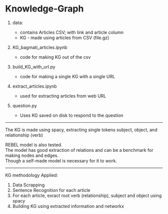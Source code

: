 # Knowledge-Graph

1. data:
   - contains Articles CSV; with link and article column
   - KG - made using articles from CSV (file.gz)

2. KG_bagmati_articles.ipynb
   - code for making KG out of the csv

3. build_KG_with_url.py
   - code for making a single KG with a single URL
  
4. extract_articles.ipynb
   - used for extracting articles from web URL

5. question.py
   - Uses KG saved on disk to respond to the question

___
The KG is made using spacy, extracting single tokens subject, object, and relationship (verb)

REBEL model is also tested.
<br>The model has good extraction of relations and can be a benchmark for making nodes and edges.
<br>Though a self-made model is necessary for it to work.
___

KG methodology Applied:

1. Data Scrapping
2. Sentence Recognition for each article
3. For each article, exract root verb (relationship), subject and object using spacy
4. Building KG using extracted information and networkx
